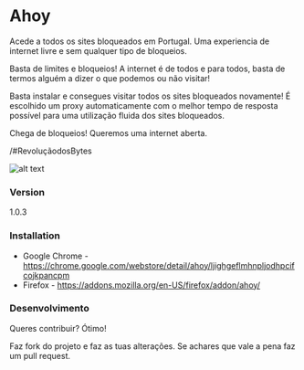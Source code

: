 # Ahoy

Acede a todos os sites bloqueados em Portugal. Uma experiencia de internet livre e sem qualquer tipo de bloqueios.

Basta de limites e bloqueios! A internet é de todos e para todos, basta de termos alguém a dizer o que podemos ou não visitar!

Basta instalar e consegues visitar todos os sites bloqueados novamente! É escolhido um proxy automaticamente com o melhor tempo de resposta possível para uma utilização fluida dos sites bloqueados.

Chega de bloqueios! Queremos uma internet aberta.

/#RevoluçãodosBytes

![alt text](http://rafaelalmeida.pt/wp-content/uploads/2015/12/rdb.png "Ahoy!")

### Version
1.0.3


### Installation

- Google Chrome - https://chrome.google.com/webstore/detail/ahoy/ljighgeflmhnpljodhpcifcojkpancpm
- Firefox - https://addons.mozilla.org/en-US/firefox/addon/ahoy/

### Desenvolvimento

Queres contribuir? Ótimo!

Faz fork do projeto e faz as tuas alterações. Se achares que vale a pena faz um pull request.
